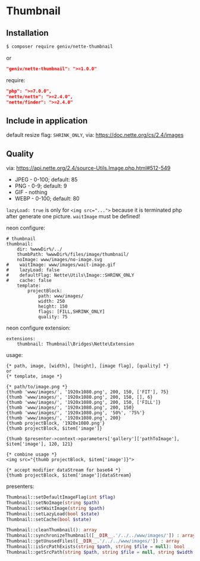 Thumbnail
=========

Installation
------------

```sh
$ composer require geniv/nette-thumbnail
```
or
```json
"geniv/nette-thumbnail": ">=1.0.0"
```

require:
```json
"php": ">=7.0.0",
"nette/nette": ">=2.4.0",
"nette/finder": ">=2.4.0"
```

Include in application
----------------------

default resize flag: `SHRINK_ONLY`, via: https://doc.nette.org/cs/2.4/images

Quality
-------
via: https://api.nette.org/2.4/source-Utils.Image.php.html#512-549
- JPEG - 0-100; default: 85
- PNG - 0-9; default: 9
- GIF - nothing
- WEBP - 0-100; default: 80

`lazyLoad: true` is only for `<img src="...">` because it is terminated php after generate one picture. `waitImage` must be defined!

neon configure:
```neon
# thumbnail
thumbnail:
    dir: %wwwDir%/../
    thumbPath: %wwwDir%/files/image/thumbnail/
    noImage: www/images/no-image.svg
#    waitImage: www/images/wait-image.gif
#    lazyLoad: false
#    defaultFlag: Nette\Utils\Image::SHRINK_ONLY
#    cache: false
    template:
        projectBlock:
            path: www/images/
            width: 250
            height: 150
            flags: [FILL,SHRINK_ONLY]
            quality: 75
```

neon configure extension:
```neon
extensions:
    thumbnail: Thumbnail\Bridges\Nette\Extension
```

usage:
```latte
{* path, image, [width], [height], [image flag], [quality] *}
or
{* template, image *}

{* path/to/image.png *}
{thumb 'www/images/', '1920x1080.png', 200, 150, ['FIT'], 75}
{thumb 'www/images/', '1920x1080.png', 200, 150, [], 6}
{thumb 'www/images/', '1920x1080.png', 200, 150, ['FILL']}
{thumb 'www/images/', '1920x1080.png', 200, 150}
{thumb 'www/images/', '1920x1080.png', '50%', '75%'}
{thumb 'www/images/', '1920x1080.png', 200}
{thumb projectBlock, '1920x1080.png'}
{thumb projectBlock, $item['image']}

{thumb $presenter->context->parameters['gallery']['pathToImage'], $item['image'], 120, 121}

{* combine usage *}
<img src="{thumb projectBlock, $item['image']}">

{* accept modifier dataStream for base64 *}
{thumb projectBlock, $item['image']|dataStream}
```

presenters:
```php
Thumbnail::setDefaultImageFlag(int $flag)
Thumbnail::setNoImage(string $path)
Thumbnail::setWaitImage(string $path)
Thumbnail::setLazyLoad(bool $state)
Thumbnail::setCache(bool $state)

Thumbnail::cleanThumbnail(): array
Thumbnail::synchronizeThumbnail([__DIR__.'/../../www/images/']) : array
Thumbnail::getUnusedFiles([__DIR__.'/../../www/images/']) : array
Thumbnail::isSrcPathExists(string $path, string $file = null): bool
Thumbnail::getSrcPath(string $path, string $file = null, string $width = null, string $height = null, array $flags = [], int $quality = null): string
```
